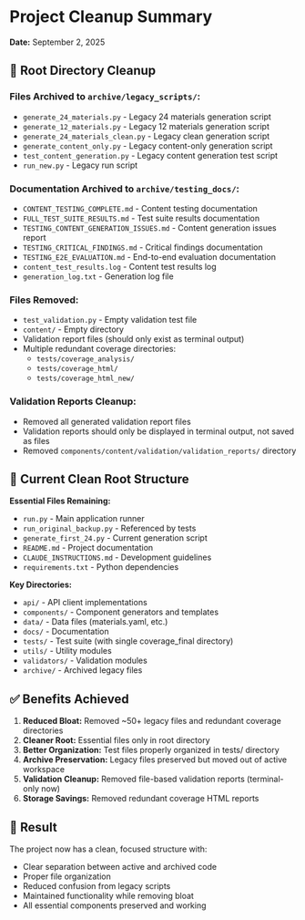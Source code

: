 # Project Cleanup Summary
**Date:** September 2, 2025

## 🧹 Root Directory Cleanup

### **Files Archived to `archive/legacy_scripts/`:**
- `generate_24_materials.py` - Legacy 24 materials generation script
- `generate_12_materials.py` - Legacy 12 materials generation script
- `generate_24_materials_clean.py` - Legacy clean generation script
- `generate_content_only.py` - Legacy content-only generation script
- `test_content_generation.py` - Legacy content generation test script
- `run_new.py` - Legacy run script

### **Documentation Archived to `archive/testing_docs/`:**
- `CONTENT_TESTING_COMPLETE.md` - Content testing documentation
- `FULL_TEST_SUITE_RESULTS.md` - Test suite results documentation
- `TESTING_CONTENT_GENERATION_ISSUES.md` - Content generation issues report
- `TESTING_CRITICAL_FINDINGS.md` - Critical findings documentation
- `TESTING_E2E_EVALUATION.md` - End-to-end evaluation documentation
- `content_test_results.log` - Content test results log
- `generation_log.txt` - Generation log file

### **Files Removed:**
- `test_validation.py` - Empty validation test file
- `content/` - Empty directory
- Validation report files (should only exist as terminal output)
- Multiple redundant coverage directories:
  - `tests/coverage_analysis/`
  - `tests/coverage_html/`
  - `tests/coverage_html_new/`

### **Validation Reports Cleanup:**
- Removed all generated validation report files
- Validation reports should only be displayed in terminal output, not saved as files
- Removed `components/content/validation/validation_reports/` directory

## 📁 Current Clean Root Structure

**Essential Files Remaining:**
- `run.py` - Main application runner
- `run_original_backup.py` - Referenced by tests
- `generate_first_24.py` - Current generation script
- `README.md` - Project documentation
- `CLAUDE_INSTRUCTIONS.md` - Development guidelines
- `requirements.txt` - Python dependencies

**Key Directories:**
- `api/` - API client implementations
- `components/` - Component generators and templates
- `data/` - Data files (materials.yaml, etc.)
- `docs/` - Documentation
- `tests/` - Test suite (with single coverage_final directory)
- `utils/` - Utility modules
- `validators/` - Validation modules
- `archive/` - Archived legacy files

## ✅ Benefits Achieved

1. **Reduced Bloat:** Removed ~50+ legacy files and redundant coverage directories
2. **Cleaner Root:** Essential files only in root directory
3. **Better Organization:** Test files properly organized in tests/ directory
4. **Archive Preservation:** Legacy files preserved but moved out of active workspace
5. **Validation Cleanup:** Removed file-based validation reports (terminal-only now)
6. **Storage Savings:** Removed redundant coverage HTML reports

## 🎯 Result

The project now has a clean, focused structure with:
- Clear separation between active and archived code
- Proper file organization
- Reduced confusion from legacy scripts
- Maintained functionality while removing bloat
- All essential components preserved and working
